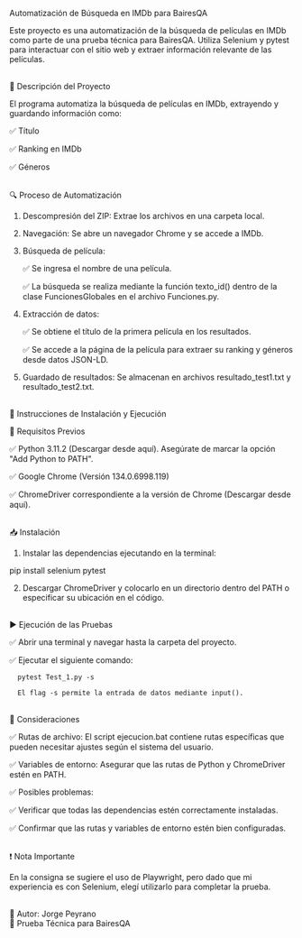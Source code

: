 Automatización de Búsqueda en IMDb para BairesQA

Este proyecto es una automatización de la búsqueda de películas en IMDb como parte de una prueba técnica para BairesQA. Utiliza Selenium y pytest para interactuar con el sitio web y extraer información relevante de las películas.

<br>
📝 Descripción del Proyecto

El programa automatiza la búsqueda de películas en IMDb, extrayendo y guardando información como:

✅ Título

✅ Ranking en IMDb

✅ Géneros

<br>
🔍 Proceso de Automatización

1. Descompresión del ZIP: Extrae los archivos en una carpeta local.

2. Navegación: Se abre un navegador Chrome y se accede a IMDb.

3. Búsqueda de película:

     ✅ Se ingresa el nombre de una película.

     ✅ La búsqueda se realiza mediante la función texto_id() dentro de la clase FuncionesGlobales en el archivo Funciones.py.

4. Extracción de datos:

     ✅ Se obtiene el título de la primera película en los resultados.

     ✅ Se accede a la página de la película para extraer su ranking y géneros desde datos JSON-LD.

5. Guardado de resultados: Se almacenan en archivos resultado_test1.txt y resultado_test2.txt.

<br>
🚀 Instrucciones de Instalación y Ejecución

📌 Requisitos Previos

✅ Python 3.11.2 (Descargar desde aquí). Asegúrate de marcar la opción "Add Python to PATH".

✅ Google Chrome (Versión 134.0.6998.119)

✅ ChromeDriver correspondiente a la versión de Chrome (Descargar desde aquí).

<br>
📥 Instalación

1. Instalar las dependencias ejecutando en la terminal:

pip install selenium pytest

2. Descargar ChromeDriver y colocarlo en un directorio dentro del PATH o especificar su ubicación en el código.

<br>
▶️ Ejecución de las Pruebas

✅ Abrir una terminal y navegar hasta la carpeta del proyecto.

✅ Ejecutar el siguiente comando:

      pytest Test_1.py -s

      El flag -s permite la entrada de datos mediante input().

<br>
📌 Consideraciones

✅ Rutas de archivo: El script ejecucion.bat contiene rutas específicas que pueden necesitar ajustes según el sistema del usuario.

✅ Variables de entorno: Asegurar que las rutas de Python y ChromeDriver estén en PATH.

✅ Posibles problemas:

✅ Verificar que todas las dependencias estén correctamente instaladas.

✅ Confirmar que las rutas y variables de entorno estén bien configuradas.

<br>
❗ Nota Importante

En la consigna se sugiere el uso de Playwright, pero dado que mi experiencia es con Selenium, elegí utilizarlo para completar la prueba.

<br>
📌 Autor: Jorge Peyrano
<br>
📅 Prueba Técnica para BairesQA
